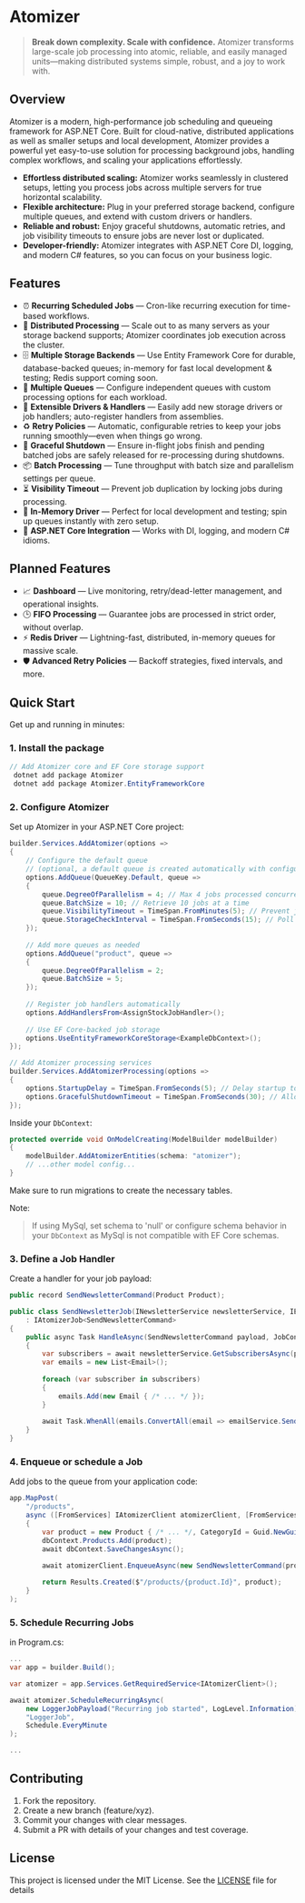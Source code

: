 # Atomizer

> **Break down complexity. Scale with confidence.**
> Atomizer transforms large-scale job processing into atomic, reliable, and easily managed units—making distributed systems simple, robust, and a joy to work with.

## Overview
Atomizer is a modern, high-performance job scheduling and queueing framework for ASP.NET Core. Built for cloud-native, distributed applications as well as smaller setups and local development, Atomizer provides a powerful yet easy-to-use solution for processing background jobs, handling complex workflows, and scaling your applications effortlessly.

- **Effortless distributed scaling:** Atomizer works seamlessly in clustered setups, letting you process jobs across multiple servers for true horizontal scalability.
- **Flexible architecture:** Plug in your preferred storage backend, configure multiple queues, and extend with custom drivers or handlers.
- **Reliable and robust:** Enjoy graceful shutdowns, automatic retries, and job visibility timeouts to ensure jobs are never lost or duplicated.
- **Developer-friendly:** Atomizer integrates with ASP.NET Core DI, logging, and modern C# features, so you can focus on your business logic.

## Features
- ⏰ **Recurring Scheduled Jobs** — Cron-like recurring execution for time-based workflows.
- 🚀 **Distributed Processing** — Scale out to as many servers as your storage backend supports; Atomizer coordinates job execution across the cluster.
- 🗄️ **Multiple Storage Backends** — Use Entity Framework Core for durable, database-backed queues; in-memory for fast local development & testing; Redis support coming soon.
- 🔀 **Multiple Queues** — Configure independent queues with custom processing options for each workload.
- 🧩 **Extensible Drivers & Handlers** — Easily add new storage drivers or job handlers; auto-register handlers from assemblies.
- ♻️ **Retry Policies** — Automatic, configurable retries to keep your jobs running smoothly—even when things go wrong.
- 🛑 **Graceful Shutdown** — Ensure in-flight jobs finish and pending batched jobs are safely released for re-processing during shutdowns.
- 📦 **Batch Processing** — Tune throughput with batch size and parallelism settings per queue.
- ⏳ **Visibility Timeout** — Prevent job duplication by locking jobs during processing.
- 🧪 **In-Memory Driver** — Perfect for local development and testing; spin up queues instantly with zero setup.
- 🔔 **ASP.NET Core Integration** — Works with DI, logging, and modern C# idioms.

## Planned Features
- 📈 **Dashboard** — Live monitoring, retry/dead-letter management, and operational insights.
- 🕒 **FIFO Processing** — Guarantee jobs are processed in strict order, without overlap.
- ⚡ **Redis Driver** — Lightning-fast, distributed, in-memory queues for massive scale.
- 🛡️ **Advanced Retry Policies** — Backoff strategies, fixed intervals, and more.

## Quick Start
Get up and running in minutes:

### 1. Install the package
```csharp
// Add Atomizer core and EF Core storage support
 dotnet add package Atomizer
 dotnet add package Atomizer.EntityFrameworkCore
```

### 2. Configure Atomizer
Set up Atomizer in your ASP.NET Core project:
```csharp
builder.Services.AddAtomizer(options =>
{
    // Configure the default queue 
    // (optional, a default queue is created automatically with configuration like below)
    options.AddQueue(QueueKey.Default, queue => 
    {
        queue.DegreeOfParallelism = 4; // Max 4 jobs processed concurrently
        queue.BatchSize = 10; // Retrieve 10 jobs at a time
        queue.VisibilityTimeout = TimeSpan.FromMinutes(5); // Prevent job duplication by "hiding" jobs for 5 minutes while processing
        queue.StorageCheckInterval = TimeSpan.FromSeconds(15); // Poll for new jobs every 15 seconds
    });
    
    // Add more queues as needed
    options.AddQueue("product", queue => 
    {
        queue.DegreeOfParallelism = 2;
        queue.BatchSize = 5;
    });
    
    // Register job handlers automatically
    options.AddHandlersFrom<AssignStockJobHandler>();
    
    // Use EF Core-backed job storage
    options.UseEntityFrameworkCoreStorage<ExampleDbContext>();
});

// Add Atomizer processing services
builder.Services.AddAtomizerProcessing(options =>
{
    options.StartupDelay = TimeSpan.FromSeconds(5); // Delay startup to allow other services to initialize
    options.GracefulShutdownTimeout = TimeSpan.FromSeconds(30); // Allow up to 30 seconds for jobs to finish on shutdown
});
```

Inside your `DbContext`:
```csharp
protected override void OnModelCreating(ModelBuilder modelBuilder)
{
    modelBuilder.AddAtomizerEntities(schema: "atomizer");
    // ...other model config...
}
```
Make sure to run migrations to create the necessary tables.

Note:
>If using MySql, set schema to 'null' or configure schema behavior in your `DbContext` as MySql is not compatible with EF Core schemas.

### 3. Define a Job Handler
Create a handler for your job payload:
```csharp
public record SendNewsletterCommand(Product Product);

public class SendNewsletterJob(INewsletterService newsletterService, IEmailService emailService)
    : IAtomizerJob<SendNewsletterCommand>
{
    public async Task HandleAsync(SendNewsletterCommand payload, JobContext context)
    {
        var subscribers = await newsletterService.GetSubscribersAsync(payload.Product.CategoryId);
        var emails = new List<Email>();
        
        foreach (var subscriber in subscribers)
        {
            emails.Add(new Email { /* ... */ });
        }
        
        await Task.WhenAll(emails.ConvertAll(email => emailService.SendEmailAsync(email)));
    }
}
```

### 4. Enqueue or schedule a Job
Add jobs to the queue from your application code:
```csharp
app.MapPost(
    "/products",
    async ([FromServices] IAtomizerClient atomizerClient, [FromServices] ExampleDbContext dbContext) =>
    {
        var product = new Product { /* ... */, CategoryId = Guid.NewGuid() };
        dbContext.Products.Add(product);
        await dbContext.SaveChangesAsync();
        
        await atomizerClient.EnqueueAsync(new SendNewsletterCommand(product));

        return Results.Created($"/products/{product.Id}", product);
    }
);
```

### 5. Schedule Recurring Jobs
in Program.cs:
```csharp
...
var app = builder.Build();

var atomizer = app.Services.GetRequiredService<IAtomizerClient>();

await atomizer.ScheduleRecurringAsync(
    new LoggerJobPayload("Recurring job started", LogLevel.Information),
    "LoggerJob",
    Schedule.EveryMinute
);

...
```

## Contributing
1. Fork the repository.
2. Create a new branch (feature/xyz).
3. Commit your changes with clear messages.
4. Submit a PR with details of your changes and test coverage.

## License
This project is licensed under the MIT License. See the [LICENSE](LICENSE) file for details